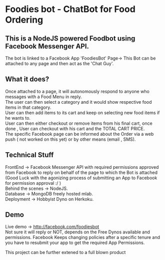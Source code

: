 # Foodies bot - ChatBot for Food Ordering
## This is a NodeJS powered Foodbot using Facebook Messenger API.
The bot is linked to a Facebook App 'FoodiesBot' Page-> This Bot can be attached to any page and then act as the 'Chat Guy'.

## What it does?
Once attached to a page, it will autonomously respond to anyone who messages with a Food Menu in reply.  
The user can then select a category and it would show respective food items in that category.  
User can then add items to its cart and keep on selecting new food items if he wants to.  
User can then either checkout or remove items from his final cart, once done , User can checkout with his cart and the TOTAL CART PRICE.  
The specific Facebook page can be informed about the Order via a web push ( not worked on this yet) or by other means (email , SMS).  

## Technical Stuff
FrontEnd -> Facebook Messenger API with  required permissions approved from Facebook to reply on behalf of the page to which the Bot is attached (Good Luck with the agonizing process of submitting an App to Facebook for permission approval :/ )  
Behind the scenes -> NodeJS.  
Database -> MongoDB freely hosted mlab.  
Deployment -> Hobbyist Dyno on Herkoku.  



## Demo
Live demo ->  http://facebook.com/foodiesbot  
Not sure it will reply or NOT, depends on the Free Dynos available and permissions. Facebook Keeps changing policies after a specific tenure and you have to resubmit your app to get the required App Permissions.  



This project can be further extened to a full blown product  
